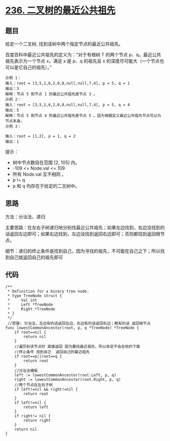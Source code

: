 # [236. 二叉树的最近公共祖先](https://leetcode.cn/problems/lowest-common-ancestor-of-a-binary-tree/)

## 题目

给定一个二叉树, 找到该树中两个指定节点的最近公共祖先。

百度百科中最近公共祖先的定义为：“对于有根树 T 的两个节点 p、q，最近公共祖先表示为一个节点 x，满足 x 是 p、q 的祖先且 x 的深度尽可能大（一个节点也可以是它自己的祖先）。”

```golang
示例 1：
输入：root = [3,5,1,6,2,0,8,null,null,7,4], p = 5, q = 1
输出：3
解释：节点 5 和节点 1 的最近公共祖先是节点 3 。
示例 2：
输入：root = [3,5,1,6,2,0,8,null,null,7,4], p = 5, q = 4
输出：5
解释：节点 5 和节点 4 的最近公共祖先是节点 5 。因为根据定义最近公共祖先节点可以为节点本身。
示例 3：

输入：root = [1,2], p = 1, q = 2
输出：1
```

提示：

- 树中节点数目在范围 [2, 105] 内。
- -109 <= Node.val <= 109
- 所有 Node.val 互不相同 。
- p != q
- p 和 q 均存在于给定的二叉树中。



## 思路

方法：分治法，递归

主要思路：在左右子树递归地分别找最近公共祖先；如果左边找到，右边没找到的话返回左边即可；如果右边找到，左边没找到返回右边即可；否则都找到返回根节点。

细节：递归的终止条件是找到自己，因为寻找的祖先，不可能在自己之下；所以找到自己就返回自己的祖先即可

## 代码

```golang
/**
 * Definition for a binary tree node.
 * type TreeNode struct {
 *     Val int
 *     Left *TreeNode
 *     Right *TreeNode
 * }
 */
 //思路: 分治法，左边有的话返回左边，右边有的话返回右边；都有的话 返回根节点
func lowestCommonAncestor(root, p, q *TreeNode) *TreeNode {
    if root==nil {
        return nil
    }
    //遍历到该节点时 直接返回 因为要找最近祖先，所以肯定不会在他的下面
    //终止条件 找到自己  返回自己的最近祖先
    if root==p||root==q {
        return root 
    }
    //分治法模板
    left := lowestCommonAncestor(root.Left, p, q)
    right := lowestCommonAncestor(root.Right, p, q)
    //两个节点在左右子树
    if left!=nil && right!=nil {
        return root
    }
    if left!=nil {
        return left
    }
    if right!= nil {
        return right
    }
    return nil
}
```

